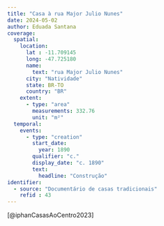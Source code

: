 ```yaml
---
title: "Casa à rua Major Julio Nunes"
date: 2024-05-02
author: Eduada Santana
coverage:
  spatial:
    location:
      lat : -11.709145
      long: -47.725180
      name: 
        text: "rua Major Julio Nunes"
      city: "Natividade"
      state: BR-TO
      country: "BR"
    extent:
      - type: "area"
        measurements: 332.76
        unit: "m²"
  temporal:
    events:
      - type: "creation"
        start_date:
          year: 1890
        qualifier: "c."
        display_date: "c. 1890"
        text:
          headline: "Construção"
identifier:
  - source: "Documentário de casas tradicionais"
    refid : 43
---
```

[@iphanCasasAoCentro2023]
